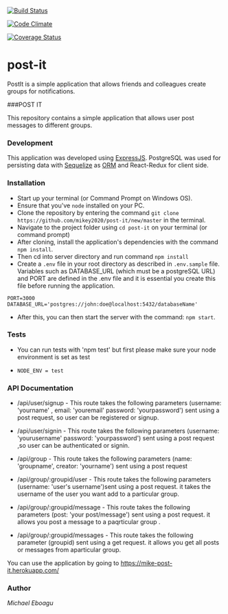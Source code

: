 [![Build Status](https://travis-ci.org/mikey2020/post-it.svg?branch=develop)](https://travis-ci.org/mikey2020/post-it)

[![Code Climate](https://codeclimate.com/github/mikey2020/post-it/badges/gpa.svg)](https://codeclimate.com/github/mikey2020/post-it)

[![Coverage Status](https://coveralls.io/repos/github/mikey2020/post-it/badge.svg?branch=develop)](https://coveralls.io/github/mikey2020/post-it?branch=develop)


# post-it
PostIt is a simple application that allows friends and colleagues create groups for notifications. 


###POST IT

This repository contains a simple application that allows user post messages to different groups.

### Development
This application was developed using [ExpressJS](http://expressjs.com/). PostgreSQL was used for persisting data with [Sequelize](https://http://docs.sequelizejs.com/) as [ORM](https://en.wikipedia.org/wiki/Object-relational_mapping) 
and React-Redux for client side.

### Installation
* Start up your terminal (or Command Prompt on Windows OS).
* Ensure that you've `node` installed on your PC.
* Clone the repository by entering the command `git clone https://github.com/mikey2020/post-it/new/master` in the terminal.
* Navigate to the project folder using `cd post-it` on your terminal (or command prompt)
* After cloning, install the application's dependencies with the command `npm install`.
* Then cd into server directory and run command `npm install`
* Create a `.env` file in your root directory as described in `.env.sample` file. 
Variables such as DATABASE_URL (which must be a postgreSQL URL) and PORT are defined in the .env file and it is essential you create this file before running the application.
```
PORT=3000
DATABASE_URL='postgres://john:doe@localhost:5432/databaseName'
```
* After this, you can then start the server with the command: `npm start`.

### Tests 

* You can run tests with 'npm test' but first please make sure your node environment is set as test

* `NODE_ENV = test`



### API Documentation
* /api/user/signup - This route takes the following parameters (username: 'yourname'  , email: 'youremail' password: 'yourpassword') sent using a post request, so user can be registered or signup.

* /api/user/signin - This route takes the following parameters (username: 'yourusername' password: 'yourpassword') sent using  a post request ,so user can be authenticated or signin.

* /api/group - This route takes the following parameters (name: 'groupname', creator: 'yourname') sent using a post request 

* /api/group/:groupid/user - This route takes the following parameters (username: 'user's username')sent using a post request. it takes the username of the user you want add to a particular group.

* /api/group/:groupid/message - This route takes the following parameters (post: 'your post/message') sent using a post request. it allows you post a message to a paqrticular group
.
* /api/group/:groupid/messages - This route takes the following parameter (groupid) sent using a get request. it allows you get all posts or messages from aparticular group.



You can use the application by going to https://mike-post-it.herokuapp.com/



### Author
*Michael Eboagu*
